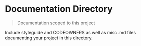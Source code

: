 # Documentation Directory
> Documentation scoped to this project

Include styleguide and CODEOWNERS as well as misc .md files documenting your 
project in this directory.
